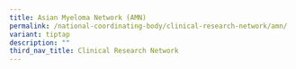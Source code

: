 ```yaml
---
title: Asian Myeloma Network (AMN)
permalink: /national-coordinating-body/clinical-research-network/amn/
variant: tiptap
description: ""
third_nav_title: Clinical Research Network
---
```

